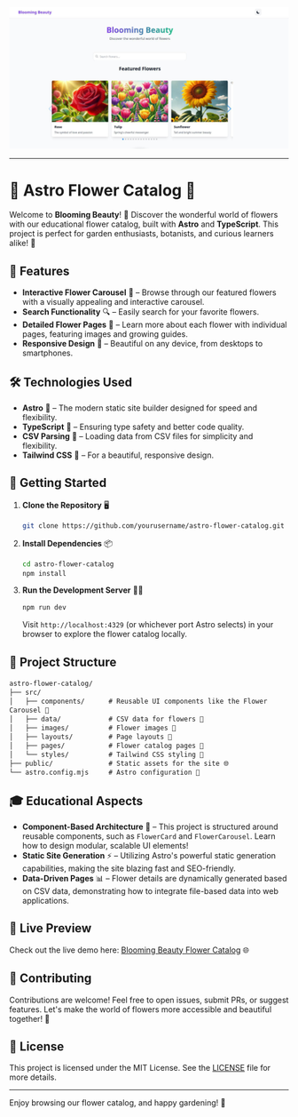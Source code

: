 ![Capture Image](capture.jpg)

---

# 🌸 Astro Flower Catalog 🌸

Welcome to **Blooming Beauty**! 🌼 Discover the wonderful world of flowers with our educational flower catalog, built with **Astro** and **TypeScript**. This project is perfect for garden enthusiasts, botanists, and curious learners alike! 🚀

## 🌟 Features

- **Interactive Flower Carousel** 🌺 – Browse through our featured flowers with a visually appealing and interactive carousel.
- **Search Functionality** 🔍 – Easily search for your favorite flowers.
- **Detailed Flower Pages** 🌷 – Learn more about each flower with individual pages, featuring images and growing guides.
- **Responsive Design** 📱 – Beautiful on any device, from desktops to smartphones.

## 🛠️ Technologies Used

- **Astro** 🌌 – The modern static site builder designed for speed and flexibility.
- **TypeScript** 📘 – Ensuring type safety and better code quality.
- **CSV Parsing** 📄 – Loading data from CSV files for simplicity and flexibility.
- **Tailwind CSS** 🎨 – For a beautiful, responsive design.

## 🚀 Getting Started

1. **Clone the Repository** 🖥️  
   ```bash
   git clone https://github.com/yourusername/astro-flower-catalog.git
   ```
   
2. **Install Dependencies** 📦  
   ```bash
   cd astro-flower-catalog
   npm install
   ```

3. **Run the Development Server** 🏃‍♀️  
   ```bash
   npm run dev
   ```
   Visit `http://localhost:4329` (or whichever port Astro selects) in your browser to explore the flower catalog locally.

## 📁 Project Structure

```plaintext
astro-flower-catalog/
├── src/
│   ├── components/      # Reusable UI components like the Flower Carousel 🌼
│   ├── data/            # CSV data for flowers 📄
│   ├── images/          # Flower images 📸
│   ├── layouts/         # Page layouts 📄
│   ├── pages/           # Flower catalog pages 🌸
│   └── styles/          # Tailwind CSS styling 🎨
├── public/              # Static assets for the site 🌐
└── astro.config.mjs     # Astro configuration 🌌
```

## 🎓 Educational Aspects

- **Component-Based Architecture** 🧩 – This project is structured around reusable components, such as `FlowerCard` and `FlowerCarousel`. Learn how to design modular, scalable UI elements!
- **Static Site Generation** ⚡ – Utilizing Astro's powerful static generation capabilities, making the site blazing fast and SEO-friendly.
- **Data-Driven Pages** 📊 – Flower details are dynamically generated based on CSV data, demonstrating how to integrate file-based data into web applications.

## 👀 Live Preview

Check out the live demo here: [Blooming Beauty Flower Catalog](https://astro-flower-catalog.vercel.app/) 🌐

## 🙏 Contributing

Contributions are welcome! Feel free to open issues, submit PRs, or suggest features. Let's make the world of flowers more accessible and beautiful together! 🌹

## 📜 License

This project is licensed under the MIT License. See the [LICENSE](LICENSE) file for more details.



---

Enjoy browsing our flower catalog, and happy gardening! 🌻
